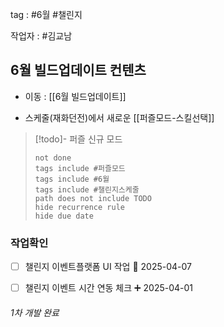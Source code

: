
tag : #6월  #챌린지


작업자 :  #김교남 

## 6월 빌드업데이트 컨텐츠
- 이동 : [[6월 빌드업데이트]]



- 스케줄(재화던전)에서 새로운  [[퍼즐모드-스킬선택]]
> [!todo]- 퍼즐 신규 모드
> ```tasks
> not done
> tags include #퍼즐모드
> tags include #6월
> tags include #챌린지스케줄
> path does not include TODO
> hide recurrence rule
> hide due date
> ```



### 작업확인
- [ ] 챌린지 이벤트플랫폼 UI 작업 🛫 2025-04-07 
- [ ] 챌린지 이벤트 시간 연동 체크 ➕ 2025-04-01




###### 1차 개발 완료

